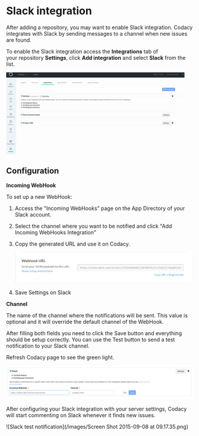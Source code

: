 # Slack integration

After adding a repository, you may want to enable Slack integration. Codacy integrates with Slack by sending messages to a channel when new issues are found.

To enable the Slack integration access the **Integrations** tab of your repository **Settings**, click **Add integration** and select **Slack** from the list.

![Enabling Slack integration](/images/Jan-06-2017_15-36-45.gif)

## Configuration

**Incoming WebHook**

To set up a new WebHook:

1.  Access the "Incoming WebHooks" page on the App Directory of your Slack account.
2.  Select the channel where you want to be notified and click "Add Incoming WebHooks Integration"
3.  Copy the generated URL and use it on Codacy.

    ![](/images/slack-webhook_2.png)

4.  Save Settings on Slack

**Channel**

The name of the channel where the notifications will be sent. This value is optional and it will override the default channel of the WebHook.

After filling both fields you need to click the Save button and everything should be setup correctly.
You can use the Test button to send a test notification to your Slack channel.

Refresh Codacy page to see the green light.

![](/images/Screen_Shot_2016-12-02_at_14.52.45.png)

After configuring your Slack integration with your server settings, Codacy will start commenting on Slack whenever it finds new issues.

![Slack test notification](/images/Screen Shot 2015-09-08 at 09.17.35.png)
